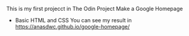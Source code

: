 This is my first projecct in The Odin Project
Make a Google Homepage
- Basic HTML and CSS
You can see my result in https://anasdwc.github.io/google-homepage/
